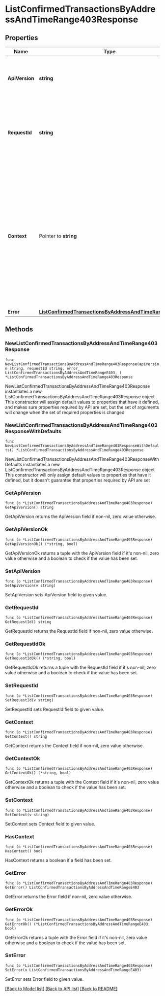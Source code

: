 # ListConfirmedTransactionsByAddressAndTimeRange403Response

## Properties

Name | Type | Description | Notes
------------ | ------------- | ------------- | -------------
**ApiVersion** | **string** | Specifies the version of the API that incorporates this endpoint. | 
**RequestId** | **string** | Defines the ID of the request. The &#x60;requestId&#x60; is generated by Crypto APIs and it&#39;s unique for every request. | 
**Context** | Pointer to **string** | In batch situations the user can use the context to correlate responses with requests. This property is present regardless of whether the response was successful or returned as an error. &#x60;context&#x60; is specified by the user. | [optional] 
**Error** | [**ListConfirmedTransactionsByAddressAndTimeRangeE403**](ListConfirmedTransactionsByAddressAndTimeRangeE403.md) |  | 

## Methods

### NewListConfirmedTransactionsByAddressAndTimeRange403Response

`func NewListConfirmedTransactionsByAddressAndTimeRange403Response(apiVersion string, requestId string, error_ ListConfirmedTransactionsByAddressAndTimeRangeE403, ) *ListConfirmedTransactionsByAddressAndTimeRange403Response`

NewListConfirmedTransactionsByAddressAndTimeRange403Response instantiates a new ListConfirmedTransactionsByAddressAndTimeRange403Response object
This constructor will assign default values to properties that have it defined,
and makes sure properties required by API are set, but the set of arguments
will change when the set of required properties is changed

### NewListConfirmedTransactionsByAddressAndTimeRange403ResponseWithDefaults

`func NewListConfirmedTransactionsByAddressAndTimeRange403ResponseWithDefaults() *ListConfirmedTransactionsByAddressAndTimeRange403Response`

NewListConfirmedTransactionsByAddressAndTimeRange403ResponseWithDefaults instantiates a new ListConfirmedTransactionsByAddressAndTimeRange403Response object
This constructor will only assign default values to properties that have it defined,
but it doesn't guarantee that properties required by API are set

### GetApiVersion

`func (o *ListConfirmedTransactionsByAddressAndTimeRange403Response) GetApiVersion() string`

GetApiVersion returns the ApiVersion field if non-nil, zero value otherwise.

### GetApiVersionOk

`func (o *ListConfirmedTransactionsByAddressAndTimeRange403Response) GetApiVersionOk() (*string, bool)`

GetApiVersionOk returns a tuple with the ApiVersion field if it's non-nil, zero value otherwise
and a boolean to check if the value has been set.

### SetApiVersion

`func (o *ListConfirmedTransactionsByAddressAndTimeRange403Response) SetApiVersion(v string)`

SetApiVersion sets ApiVersion field to given value.


### GetRequestId

`func (o *ListConfirmedTransactionsByAddressAndTimeRange403Response) GetRequestId() string`

GetRequestId returns the RequestId field if non-nil, zero value otherwise.

### GetRequestIdOk

`func (o *ListConfirmedTransactionsByAddressAndTimeRange403Response) GetRequestIdOk() (*string, bool)`

GetRequestIdOk returns a tuple with the RequestId field if it's non-nil, zero value otherwise
and a boolean to check if the value has been set.

### SetRequestId

`func (o *ListConfirmedTransactionsByAddressAndTimeRange403Response) SetRequestId(v string)`

SetRequestId sets RequestId field to given value.


### GetContext

`func (o *ListConfirmedTransactionsByAddressAndTimeRange403Response) GetContext() string`

GetContext returns the Context field if non-nil, zero value otherwise.

### GetContextOk

`func (o *ListConfirmedTransactionsByAddressAndTimeRange403Response) GetContextOk() (*string, bool)`

GetContextOk returns a tuple with the Context field if it's non-nil, zero value otherwise
and a boolean to check if the value has been set.

### SetContext

`func (o *ListConfirmedTransactionsByAddressAndTimeRange403Response) SetContext(v string)`

SetContext sets Context field to given value.

### HasContext

`func (o *ListConfirmedTransactionsByAddressAndTimeRange403Response) HasContext() bool`

HasContext returns a boolean if a field has been set.

### GetError

`func (o *ListConfirmedTransactionsByAddressAndTimeRange403Response) GetError() ListConfirmedTransactionsByAddressAndTimeRangeE403`

GetError returns the Error field if non-nil, zero value otherwise.

### GetErrorOk

`func (o *ListConfirmedTransactionsByAddressAndTimeRange403Response) GetErrorOk() (*ListConfirmedTransactionsByAddressAndTimeRangeE403, bool)`

GetErrorOk returns a tuple with the Error field if it's non-nil, zero value otherwise
and a boolean to check if the value has been set.

### SetError

`func (o *ListConfirmedTransactionsByAddressAndTimeRange403Response) SetError(v ListConfirmedTransactionsByAddressAndTimeRangeE403)`

SetError sets Error field to given value.



[[Back to Model list]](../README.md#documentation-for-models) [[Back to API list]](../README.md#documentation-for-api-endpoints) [[Back to README]](../README.md)


